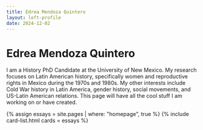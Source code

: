 ```yaml
---
title: Edrea Mendoza Quintero
layout: left-profile
date: 2024-12-02
---
```



# Edrea Mendoza Quintero

I am a History PhD Candidate at the University of New Mexico. My research focuses on Latin American history, specifically women and reproductive rights in Mexico during the 1970s and 1980s. My other interests include Cold War history in Latin America, gender history, social movements, and US-Latin American relations. This page will have all the cool stuff I am working on or have created.

{% assign essays = site.pages | where: "homepage", true %}
{% include card-list.html cards = essays %}
